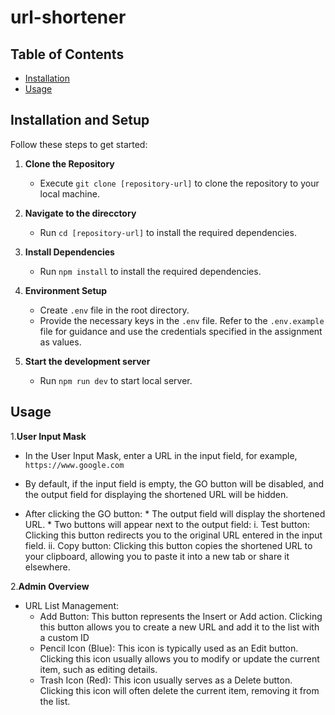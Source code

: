 # url-shortener

## Table of Contents 

- [Installation](#installation)
- [Usage](#Usage)


## Installation and Setup

Follow these steps to get started: 

1. **Clone the Repository**
   - Execute `git clone [repository-url]` to clone the repository to your local machine.

2. **Navigate to the direcctory**
   - Run `cd [repository-url]` to install the required dependencies.

3. **Install Dependencies**
   - Run `npm install` to install the required dependencies.

4. **Environment Setup**
   - Create `.env` file in the root directory.
   - Provide the necessary keys in the `.env` file. Refer to the `.env.example` file for guidance and use the credentials specified in the assignment as values.

5. **Start the development server**
   - Run `npm run dev` to start local server.


## Usage

1.**User Input Mask**
   - In the User Input Mask, enter a URL in the input field, for example, `https://www.google.com`

   - By default, if the input field is empty, the GO button will be disabled, and the output field for displaying the shortened URL will be hidden.
   - After clicking the GO button:
    * The output field will display the shortened URL.
    * Two buttons will appear next to the output field:
        i. Test button: Clicking this button redirects you to the original URL entered in the input field. 
        ii. Copy button: Clicking this button copies the shortened URL to your clipboard, allowing you to paste it into a new tab or share it elsewhere.

2.**Admin Overview**
- URL List Management:
    - Add Button: This button represents the Insert or Add action. Clicking this button allows you to create a new URL and add it to the list with a custom ID 
    - Pencil Icon (Blue): This icon is typically used as an Edit button. Clicking this icon usually allows you to modify or update the current item, such as editing details.
    - Trash Icon (Red): This icon usually serves as a Delete button. Clicking this icon will often delete the current item, removing it from the list.



